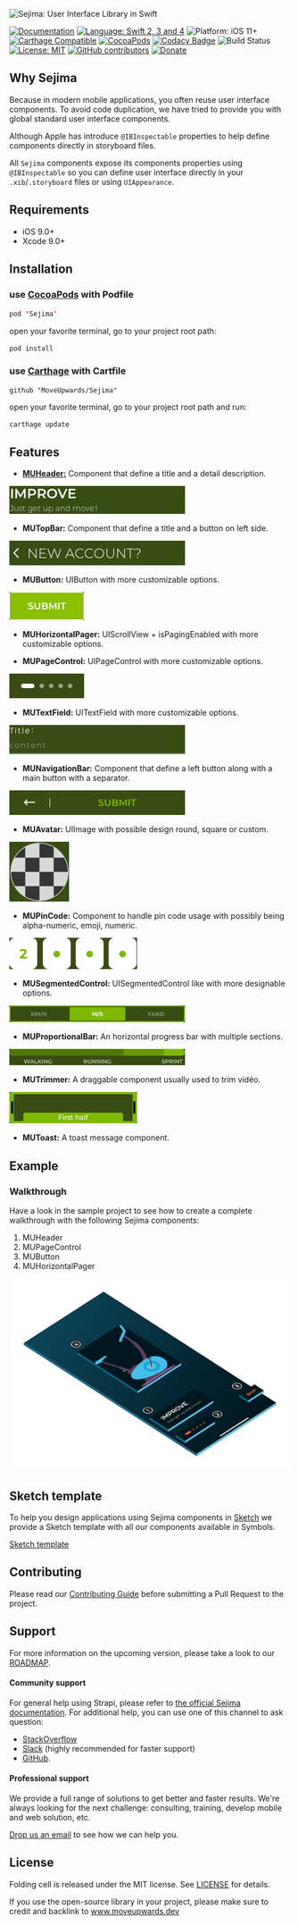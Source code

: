 ![Sejima: User Interface Library in Swift](https://raw.githubusercontent.com/MoveUpwards/Sejima/master/banner.png)

[![Documentation](https://img.shields.io/badge/Read_the-Docs-67ad5c.svg)](https://moveupwards.github.io/Sejima/)
[![Language: Swift 2, 3 and 4](https://img.shields.io/badge/language-swift%204-f48041.svg?style=flat)](https://developer.apple.com/swift)
![Platform: iOS 11+](https://img.shields.io/badge/platform-iOS-blue.svg?style=flat)
[![Carthage Compatible](https://img.shields.io/badge/Carthage-compatible-4BC51D.svg?style=flat)](https://github.com/Carthage/Carthage)
[![CocoaPods](https://img.shields.io/cocoapods/v/Sejima.svg)](http://cocoapods.org/pods/Sejima)
[![Codacy Badge](https://api.codacy.com/project/badge/Grade/c366453a6bc247bd847c4ad33f2cf37c)](https://app.codacy.com/app/MoveUpwardsDev/Sejima?utm_source=github.com&utm_medium=referral&utm_content=MoveUpwards/Sejima&utm_campaign=Badge_Grade_Settings)
![Build Status](https://app.bitrise.io/app/527234c879c3952a.svg?token=RCLpb4OfkyZcufMQ7bVCTQ)
[![License: MIT](http://img.shields.io/badge/license-MIT-lightgrey.svg?style=flat)](https://github.com/MoveUpwards/Sejima/blob/master/LICENSE)
[![GitHub contributors](https://img.shields.io/github/contributors/MoveUpwards/Sejima.svg)](https://github.com/MoveUpwards/Sejima/graphs/contributors)
[![Donate](https://img.shields.io/badge/Donate-PayPal-blue.svg)](https://paypal.me/moveupwards)

## Why Sejima

Because in modern mobile applications, you often reuse user interface components. To avoid code duplication, we have tried to provide you with global standard user interface components.

Although Apple has introduce `@IBInspectable` properties to help define components directly in storyboard files.

All `Sejima` components expose its components properties using `@IBInspectable` so you can define user interface directly in your `.xib`/`.storyboard` files or using `UIAppearance`.

## Requirements

- iOS 9.0+
- Xcode 9.0+

## Installation

### use [CocoaPods](https://cocoapods.org) with Podfile

```swift
pod 'Sejima'
```

open your favorite terminal, go to your project root path:

```shell
pod install
```

### use [Carthage](https://github.com/Carthage/Carthage) with Cartfile

```shell
github "MoveUpwards/Sejima"
```

open your favorite terminal, go to your project root path and run:

```shell
carthage update
```

## Features

- [**MUHeader:**](./Examples/MUHeader.md) Component that define a title and a detail description.

![MUHeader](./Screenshots/MUHeader.png)

- **MUTopBar:** Component that define a title and a button on left side.

![MUTopBar](./Screenshots/MUTopBar.png)

- **MUButton:** UIButton with more customizable options.

![MUButton](./Screenshots/MUButton.png)

- **MUHorizontalPager:** UIScrollView + isPagingEnabled with more customizable options.

- **MUPageControl:** UIPageControl with more customizable options.

![MUPageControl](./Screenshots/MUPageControl.png)

- **MUTextField:** UITextField with more customizable options.

![MUTextField](./Screenshots/MUTextField.png)

- **MUNavigationBar:** Component that define a left button along with a main button with a separator.
  
![MUNavigationBar](./Screenshots/MUNavigationBar.png)

- **MUAvatar:** UIImage with possible design round, square or custom.

![MUAvatar](./Screenshots/MUAvatar.png)

- **MUPinCode:** Component to handle pin code usage with possibly being alpha-numeric, emoji, numeric.

![MUPinCode](./Screenshots/MUPinCode.png)

- **MUSegmentedControl:** UISegmentedControl like with more designable options.

![MUSegmentedControl](./Screenshots/MUSegmentedControl.png)

- **MUProportionalBar:** An horizontal progress bar with multiple sections.

![MUProportionalBar](./Screenshots/MUProgress.png)

- **MUTrimmer:** A draggable component usually used to trim vidéo.

![MUTrimmer](./Screenshots/MUTrimmer.png)

- **MUToast:** A toast message component.

## Example

### Walkthrough

Have a look in the sample project to see how to create a complete walkthrough with the following Sejima components:

1. MUHeader
2. MUPageControl
3. MUButton
4. MUHorizontalPager

![Walkthrough](./Screenshots/Walkthrough-small.png)

## Sketch template

To help you design applications using Sejima components in [Sketch](https://sketchapp.com/) we provide a Sketch template with all our components available in Symbols.

[Sketch template](./Screenshots/Sketch.png)

## Contributing

Please read our [Contributing Guide](./CONTRIBUTING.md) before submitting a Pull Request to the project.

## Support

For more information on the upcoming version, please take a look to our [ROADMAP](https://github.com/MoveUpwards/Sejima/projects/).

#### Community support

For general help using Strapi, please refer to [the official Sejima documentation](https://moveupwards.github.io/Sejima/). For additional help, you can use one of this channel to ask question:

- [StackOverflow](http://stackoverflow.com/questions/tagged/sejima)
- [Slack](http://moveupwards.slack.com) (highly recommended for faster support)
- [GitHub](https://github.com/MoveUpwards/Sejima).

#### Professional support

We provide a full range of solutions to get better and faster results. We're always looking for the next challenge: consulting, training, develop mobile and web solution, etc.

[Drop us an email](mailto:support@moveupwards.dev) to see how we can help you.

## License

Folding cell is released under the MIT license.
See [LICENSE](./LICENSE) for details.

If you use the open-source library in your project, please make sure to credit and backlink to www.moveupwards.dev
